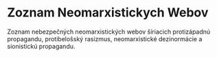 # Zoznam Neomarxistickych Webov
Zoznam nebezpečných neomarxistických webov šíriacich protizápadnú propagandu, protibelošský rasizmus, neomarxistické dezinormácie a sionistickú propagandu.

